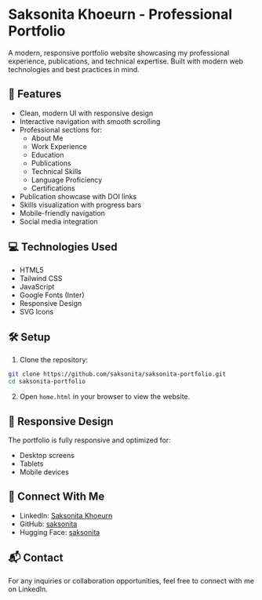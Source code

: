 # Saksonita Khoeurn - Professional Portfolio

A modern, responsive portfolio website showcasing my professional experience, publications, and technical expertise. Built with modern web technologies and best practices in mind.

## 🚀 Features

- Clean, modern UI with responsive design
- Interactive navigation with smooth scrolling
- Professional sections for:
  - About Me
  - Work Experience
  - Education
  - Publications
  - Technical Skills
  - Language Proficiency
  - Certifications
- Publication showcase with DOI links
- Skills visualization with progress bars
- Mobile-friendly navigation
- Social media integration

## 💻 Technologies Used

- HTML5
- Tailwind CSS
- JavaScript
- Google Fonts (Inter)
- Responsive Design
- SVG Icons

## 🛠️ Setup

1. Clone the repository:
```bash
git clone https://github.com/saksonita/saksonita-portfolio.git
cd saksonita-portfolio
```

2. Open `home.html` in your browser to view the website.

## 📱 Responsive Design

The portfolio is fully responsive and optimized for:
- Desktop screens
- Tablets
- Mobile devices

## 🔗 Connect With Me

- LinkedIn: [Saksonita Khoeurn](https://www.linkedin.com/in/saksonita/)
- GitHub: [saksonita](https://github.com/saksonita)
- Hugging Face: [saksonita](https://huggingface.co/saksonita)


## 📬 Contact

For any inquiries or collaboration opportunities, feel free to connect with me on LinkedIn. 